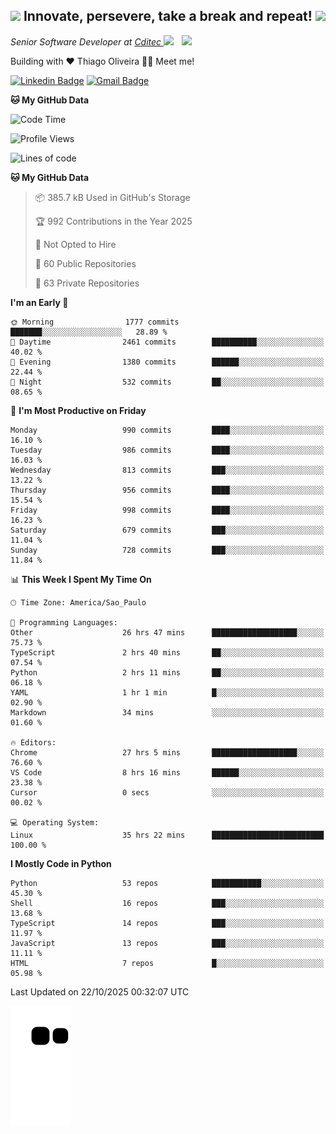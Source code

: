 <h2><img src="https://emojis.slackmojis.com/emojis/images/1531849430/4246/blob-sunglasses.gif?1531849430" width="30"/> Innovate, persevere, take a break and repeat! <img src="https://media.giphy.com/media/12oufCB0MyZ1Go/giphy.gif" width="50"></h2>
<img align='right' src="https://media.giphy.com/media/M9gbBd9nbDrOTu1Mqx/giphy.gif" width="230">
<p><em>Senior Software Developer at <a href="https://www.cditec.com.br/">Cditec
</a><img src="https://media.giphy.com/media/WUlplcMpOCEmTGBtBW/giphy.gif" width="30"> 
</em></p>



Building with ❤️ Thiago Oliveira 👋🏽 Meet me!

[![Linkedin Badge](https://img.shields.io/badge/-Thiago-blue?style=flat-square&logo=Linkedin&logoColor=white&link=https://www.linkedin.com/in/tgmarinho/)](https://www.linkedin.com/in/thiagoceconelo/) 
[![Gmail Badge](https://img.shields.io/badge/-thiceconelo@gmail.com-c14438?style=flat-square&logo=Gmail&logoColor=white&link=mailto:thiceconelo@gmail.com)](mailto:thiceconelo@gmail.com)

</em></p>

<!-- <span style="height ">
![Anurag's GitHub stats](https://github-readme-stats.vercel.app/api?username=arthurspk&show_icons=true&theme=tokyonight)
</span> -->

**🐱 My GitHub Data** 
<!--START_SECTION:waka-->
![Code Time](http://img.shields.io/badge/Code%20Time-3%2C794%20hrs%2046%20mins-blue)

![Profile Views](http://img.shields.io/badge/Profile%20Views-0-blue)

![Lines of code](https://img.shields.io/badge/From%20Hello%20World%20I%27ve%20Written-10.6%20million%20lines%20of%20code-blue)

**🐱 My GitHub Data** 

> 📦 385.7 kB Used in GitHub's Storage 
 > 
> 🏆 992 Contributions in the Year 2025
 > 
> 🚫 Not Opted to Hire
 > 
> 📜 60 Public Repositories 
 > 
> 🔑 63 Private Repositories 
 > 
**I'm an Early 🐤** 

```text
🌞 Morning                1777 commits        ███████░░░░░░░░░░░░░░░░░░   28.89 % 
🌆 Daytime                2461 commits        ██████████░░░░░░░░░░░░░░░   40.02 % 
🌃 Evening                1380 commits        ██████░░░░░░░░░░░░░░░░░░░   22.44 % 
🌙 Night                  532 commits         ██░░░░░░░░░░░░░░░░░░░░░░░   08.65 % 
```
📅 **I'm Most Productive on Friday** 

```text
Monday                   990 commits         ████░░░░░░░░░░░░░░░░░░░░░   16.10 % 
Tuesday                  986 commits         ████░░░░░░░░░░░░░░░░░░░░░   16.03 % 
Wednesday                813 commits         ███░░░░░░░░░░░░░░░░░░░░░░   13.22 % 
Thursday                 956 commits         ████░░░░░░░░░░░░░░░░░░░░░   15.54 % 
Friday                   998 commits         ████░░░░░░░░░░░░░░░░░░░░░   16.23 % 
Saturday                 679 commits         ███░░░░░░░░░░░░░░░░░░░░░░   11.04 % 
Sunday                   728 commits         ███░░░░░░░░░░░░░░░░░░░░░░   11.84 % 
```


📊 **This Week I Spent My Time On** 

```text
🕑︎ Time Zone: America/Sao_Paulo

💬 Programming Languages: 
Other                    26 hrs 47 mins      ███████████████████░░░░░░   75.73 % 
TypeScript               2 hrs 40 mins       ██░░░░░░░░░░░░░░░░░░░░░░░   07.54 % 
Python                   2 hrs 11 mins       ██░░░░░░░░░░░░░░░░░░░░░░░   06.18 % 
YAML                     1 hr 1 min          █░░░░░░░░░░░░░░░░░░░░░░░░   02.90 % 
Markdown                 34 mins             ░░░░░░░░░░░░░░░░░░░░░░░░░   01.60 % 

🔥 Editors: 
Chrome                   27 hrs 5 mins       ███████████████████░░░░░░   76.60 % 
VS Code                  8 hrs 16 mins       ██████░░░░░░░░░░░░░░░░░░░   23.38 % 
Cursor                   0 secs              ░░░░░░░░░░░░░░░░░░░░░░░░░   00.02 % 

💻 Operating System: 
Linux                    35 hrs 22 mins      █████████████████████████   100.00 % 
```

**I Mostly Code in Python** 

```text
Python                   53 repos            ███████████░░░░░░░░░░░░░░   45.30 % 
Shell                    16 repos            ███░░░░░░░░░░░░░░░░░░░░░░   13.68 % 
TypeScript               14 repos            ███░░░░░░░░░░░░░░░░░░░░░░   11.97 % 
JavaScript               13 repos            ███░░░░░░░░░░░░░░░░░░░░░░   11.11 % 
HTML                     7 repos             █░░░░░░░░░░░░░░░░░░░░░░░░   05.98 % 
```




 Last Updated on 22/10/2025 00:32:07 UTC
<!--END_SECTION:waka-->

![Snake animation](https://github.com/rafaballerini/rafaballerini/blob/output/github-contribution-grid-snake.svg)


<!---
ceconelo/ceconelo is a ✨ special ✨ repository because its `README.md` (this file) appears on your GitHub profile.
You can click the Preview link to take a look at your changes.
--->

